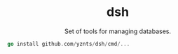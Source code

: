 
<h1 align="center">dsh</h1>

<p align="center">
  Set of tools for managing databases.
</p>

```go
go install github.com/yznts/dsh/cmd/...
```
